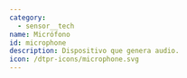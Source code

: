 ```yaml
---
category: 
  - sensor__tech
name: Micrófono
id: microphone
description: Dispositivo que genera audio.
icon: /dtpr-icons/microphone.svg
---
```

